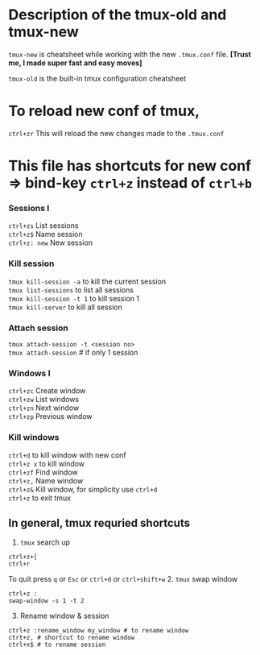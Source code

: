 # Description of the tmux-old and tmux-new
`tmux-new` is cheatsheet while working with the new `.tmux.conf` file. **[Trust me, I made super fast and easy moves]**

`tmux-old` is the built-in tmux configuration cheatsheet

# To reload new conf of tmux, 
`ctrl+zr` This will reload the new changes made to the `.tmux.conf`

# This file has shortcuts for new conf => bind-key `ctrl+z` instead of `ctrl+b`

### Sessions I
`ctrl+zs` List sessions<br/>
`ctrl+z$` Name session<br/>
`ctrl+z: new` New session<br/>

### Kill session
`tmux kill-session -a` to kill the current session<br/>
`tmux list-sessions` to list all sessions<br/>
`tmux kill-session -t 1` to kill session 1<br/>
`tmux kill-server` to kill all session<br/>

### Attach session
`tmux attach-session -t <session no>`<br/>
`tmux attach-session` # if only 1 session<br/>

### Windows I
`ctrl+zc` Create window<br/>
`ctrl+zw` List windows<br/>
`ctrl+zn` Next window<br/>
`ctrl+zp` Previous window<br/>

### Kill windows
`ctrl+d` to kill window with new conf<br/>
`ctrl+z x` to kill window<br/>
`ctrl+zf` Find window<br/>
`ctrl+z,` Name window<br/>
`ctrl+z&` Kill window, for simplicity use `ctrl+d`<br/>
`ctrl+z` to exit tmux <br/>

## In general, tmux requried shortcuts
1. `tmux` search up
```
ctrl+z+[
ctrl+r
```
To quit press `q` or `Esc` or `ctrl+d` or `ctrl+shift+w`
2. `tmux` swap window
```
ctrl+z :
swap-window -s 1 -t 2
```
3. Rename window & session
```
ctrl+z :rename_window my_window # to rename window
ctrt+z, # shortcut to rename window
ctrl+x$ # to rename session
```

